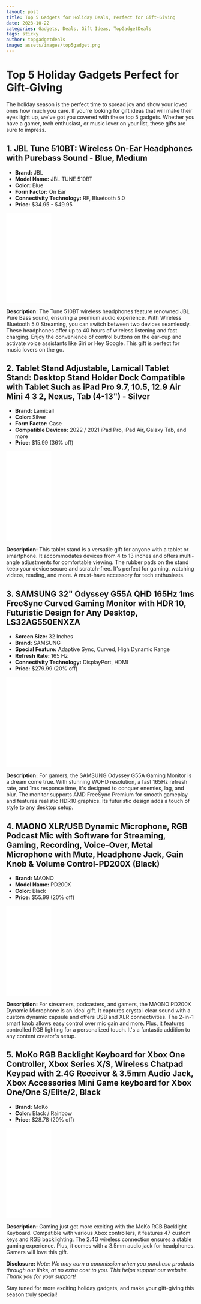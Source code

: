 ```yaml
---
layout: post
title: Top 5 Gadgets for Holiday Deals, Perfect for Gift-Giving
date: 2023-10-22
categories: Gadgets, Deals, Gift Ideas, TopGadgetDeals
tags: sticky
author: topgadgetdeals
image: assets/images/top5gadget.png
---
```


# Top 5 Holiday Gadgets Perfect for Gift-Giving

The holiday season is the perfect time to spread joy and show your loved ones how much you care. If you're looking for gift ideas that will make their eyes light up, we've got you covered with these top 5 gadgets. Whether you have a gamer, tech enthusiast, or music lover on your list, these gifts are sure to impress.

## 1. JBL Tune 510BT: Wireless On-Ear Headphones with Purebass Sound - Blue, Medium

- **Brand:** JBL
- **Model Name:** JBL TUNE 510BT
- **Color:** Blue
- **Form Factor:** On Ear
- **Connectivity Technology:** RF, Bluetooth 5.0
- **Price:** $34.95 - $49.95
<iframe sandbox="allow-popups allow-scripts allow-modals allow-forms allow-same-origin" style="width:120px;height:240px;" marginwidth="0" marginheight="0" scrolling="no" frameborder="0" src="//ws-na.amazon-adsystem.com/widgets/q?ServiceVersion=20070822&OneJS=1&Operation=GetAdHtml&MarketPlace=US&source=ss&ref=as_ss_li_til&ad_type=product_link&tracking_id=godesignbuild-20&language=en_US&marketplace=amazon&region=US&placement=B08WM1V5P1&asins=B08WM1V5P1&linkId=5750cab476ef67dd375b548e16520591&show_border=true&link_opens_in_new_window=true"></iframe>

**Description:**
The Tune 510BT wireless headphones feature renowned JBL Pure Bass sound, ensuring a premium audio experience. With Wireless Bluetooth 5.0 Streaming, you can switch between two devices seamlessly. These headphones offer up to 40 hours of wireless listening and fast charging. Enjoy the convenience of control buttons on the ear-cup and activate voice assistants like Siri or Hey Google. This gift is perfect for music lovers on the go.

## 2. Tablet Stand Adjustable, Lamicall Tablet Stand: Desktop Stand Holder Dock Compatible with Tablet Such as iPad Pro 9.7, 10.5, 12.9 Air Mini 4 3 2, Nexus, Tab (4-13") - Silver

- **Brand:** Lamicall
- **Color:** Silver
- **Form Factor:** Case
- **Compatible Devices:** 2022 / 2021 iPad Pro, iPad Air, Galaxy Tab, and more
- **Price:** $15.99 (36% off)
<iframe sandbox="allow-popups allow-scripts allow-modals allow-forms allow-same-origin" style="width:120px;height:240px;" marginwidth="0" marginheight="0" scrolling="no" frameborder="0" src="//ws-na.amazon-adsystem.com/widgets/q?ServiceVersion=20070822&OneJS=1&Operation=GetAdHtml&MarketPlace=US&source=ss&ref=as_ss_li_til&ad_type=product_link&tracking_id=godesignbuild-20&language=en_US&marketplace=amazon&region=US&placement=B01DBV1OKY&asins=B01DBV1OKY&linkId=c6c31dbda47b31d5e3c75c68050b7aa3&show_border=true&link_opens_in_new_window=true"></iframe>

**Description:**
This tablet stand is a versatile gift for anyone with a tablet or smartphone. It accommodates devices from 4 to 13 inches and offers multi-angle adjustments for comfortable viewing. The rubber pads on the stand keep your device secure and scratch-free. It's perfect for gaming, watching videos, reading, and more. A must-have accessory for tech enthusiasts.

## 3. SAMSUNG 32" Odyssey G55A QHD 165Hz 1ms FreeSync Curved Gaming Monitor with HDR 10, Futuristic Design for Any Desktop, LS32AG550ENXZA

- **Screen Size:** 32 Inches
- **Brand:** SAMSUNG
- **Special Feature:** Adaptive Sync, Curved, High Dynamic Range
- **Refresh Rate:** 165 Hz
- **Connectivity Technology:** DisplayPort, HDMI
- **Price:** $279.99 (20% off)
<iframe sandbox="allow-popups allow-scripts allow-modals allow-forms allow-same-origin" style="width:120px;height:240px;" marginwidth="0" marginheight="0" scrolling="no" frameborder="0" src="//ws-na.amazon-adsystem.com/widgets/q?ServiceVersion=20070822&OneJS=1&Operation=GetAdHtml&MarketPlace=US&source=ss&ref=as_ss_li_til&ad_type=product_link&tracking_id=godesignbuild-20&language=en_US&marketplace=amazon&region=US&placement=B09TMJ9LGR&asins=B09TMJ9LGR&linkId=8ba5390598c27d8bbc1d9277d025c0b5&show_border=true&link_opens_in_new_window=true"></iframe>

**Description:**
For gamers, the SAMSUNG Odyssey G55A Gaming Monitor is a dream come true. With stunning WQHD resolution, a fast 165Hz refresh rate, and 1ms response time, it's designed to conquer enemies, lag, and blur. The monitor supports AMD FreeSync Premium for smooth gameplay and features realistic HDR10 graphics. Its futuristic design adds a touch of style to any desktop setup.

## 4. MAONO XLR/USB Dynamic Microphone, RGB Podcast Mic with Software for Streaming, Gaming, Recording, Voice-Over, Metal Microphone with Mute, Headphone Jack, Gain Knob & Volume Control-PD200X (Black)

- **Brand:** MAONO
- **Model Name:** PD200X
- **Color:** Black
- **Price:** $55.99 (20% off)
<iframe sandbox="allow-popups allow-scripts allow-modals allow-forms allow-same-origin" style="width:120px;height:240px;" marginwidth="0" marginheight="0" scrolling="no" frameborder="0" src="//ws-na.amazon-adsystem.com/widgets/q?ServiceVersion=20070822&OneJS=1&Operation=GetAdHtml&MarketPlace=US&source=ss&ref=as_ss_li_til&ad_type=product_link&tracking_id=godesignbuild-20&language=en_US&marketplace=amazon&region=US&placement=B0BSFG4SCW&asins=B0BSFG4SCW&linkId=97c7904eedd603bfb4545b853e354be0&show_border=true&link_opens_in_new_window=true"></iframe>

**Description:**
For streamers, podcasters, and gamers, the MAONO PD200X Dynamic Microphone is an ideal gift. It captures crystal-clear sound with a custom dynamic capsule and offers USB and XLR connectivities. The 2-in-1 smart knob allows easy control over mic gain and more. Plus, it features controlled RGB lighting for a personalized touch. It's a fantastic addition to any content creator's setup.

## 5. MoKo RGB Backlight Keyboard for Xbox One Controller, Xbox Series X/S, Wireless Chatpad Keypad with 2.4G Receiver & 3.5mm Audio Jack, Xbox Accessories Mini Game keyboard for Xbox One/One S/Elite/2, Black

- **Brand:** MoKo
- **Color:** Black / Rainbow
- **Price:** $28.78 (20% off)
<iframe sandbox="allow-popups allow-scripts allow-modals allow-forms allow-same-origin" style="width:120px;height:240px;" marginwidth="0" marginheight="0" scrolling="no" frameborder="0" src="//ws-na.amazon-adsystem.com/widgets/q?ServiceVersion=20070822&OneJS=1&Operation=GetAdHtml&MarketPlace=US&source=ss&ref=as_ss_li_til&ad_type=product_link&tracking_id=godesignbuild-20&language=en_US&marketplace=amazon&region=US&placement=B0CBS6HDFS&asins=B0CBS6HDFS&linkId=316a182bea6799c33efcc0ff2dfe328e&show_border=true&link_opens_in_new_window=true"></iframe>

**Description:**
Gaming just got more exciting with the MoKo RGB Backlight Keyboard. Compatible with various Xbox controllers, it features 47 custom keys and RGB backlighting. The 2.4G wireless connection ensures a stable gaming experience. Plus, it comes with a 3.5mm audio jack for headphones. Gamers will love this gift.

**Disclosure:**
*Note: We may earn a commission when you purchase products through our links, at no extra cost to you. This helps support our website. Thank you for your support!*

Stay tuned for more exciting holiday gadgets, and make your gift-giving this season truly special!
